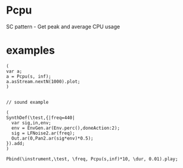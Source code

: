 # Pcpu
SC pattern - Get peak and average CPU usage

# examples

    (
    var a;
    a = Pcpu(s, inf);
    a.asStream.nextN(1000).plot;
    )


    // sound example

    (
    SynthDef(\test,{|freq=440|
      var sig,in,env;
      env = EnvGen.ar(Env.perc(),doneAction:2);
      sig = LFNoise2.ar(freq);
      Out.ar(0,Pan2.ar(sig*env)*0.5);
    }).add;
    )

    Pbind(\instrument,\test, \freq, Pcpu(s,inf)*10, \dur, 0.01).play;

